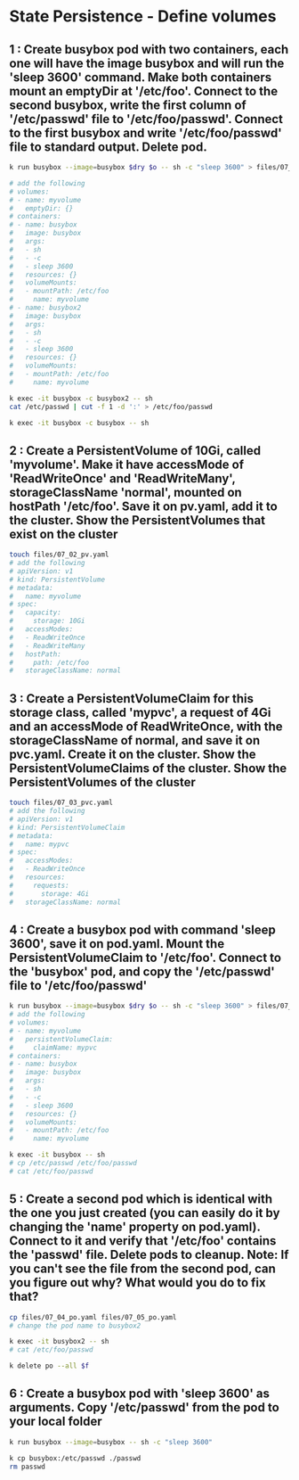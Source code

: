 # State Persistence - Define volumes

## 1 : Create busybox pod with two containers, each one will have the image busybox and will run the 'sleep 3600' command. Make both containers mount an emptyDir at '/etc/foo'. Connect to the second busybox, write the first column of '/etc/passwd' file to '/etc/foo/passwd'. Connect to the first busybox and write '/etc/foo/passwd' file to standard output. Delete pod.

```bash
k run busybox --image=busybox $dry $o -- sh -c "sleep 3600" > files/07_01_po.yaml

# add the following
# volumes:
# - name: myvolume
#   emptyDir: {}
# containers:
# - name: busybox
#   image: busybox
#   args:
#   - sh
#   - -c
#   - sleep 3600
#   resources: {}
#   volumeMounts:
#   - mountPath: /etc/foo
#     name: myvolume
# - name: busybox2
#   image: busybox
#   args:
#   - sh
#   - -c
#   - sleep 3600
#   resources: {}
#   volumeMounts:
#   - mountPath: /etc/foo
#     name: myvolume

k exec -it busybox -c busybox2 -- sh
cat /etc/passwd | cut -f 1 -d ':' > /etc/foo/passwd

k exec -it busybox -c busybox -- sh
```

## 2 : Create a PersistentVolume of 10Gi, called 'myvolume'. Make it have accessMode of 'ReadWriteOnce' and 'ReadWriteMany', storageClassName 'normal', mounted on hostPath '/etc/foo'. Save it on pv.yaml, add it to the cluster. Show the PersistentVolumes that exist on the cluster

```bash
touch files/07_02_pv.yaml
# add the following
# apiVersion: v1
# kind: PersistentVolume
# metadata:
#   name: myvolume
# spec:
#   capacity:
#     storage: 10Gi
#   accessModes:
#   - ReadWriteOnce
#   - ReadWriteMany
#   hostPath:
#     path: /etc/foo
#   storageClassName: normal
```

## 3 : Create a PersistentVolumeClaim for this storage class, called 'mypvc', a request of 4Gi and an accessMode of ReadWriteOnce, with the storageClassName of normal, and save it on pvc.yaml. Create it on the cluster. Show the PersistentVolumeClaims of the cluster. Show the PersistentVolumes of the cluster

```bash
touch files/07_03_pvc.yaml
# add the following
# apiVersion: v1
# kind: PersistentVolumeClaim
# metadata:
#   name: mypvc
# spec:
#   accessModes:
#   - ReadWriteOnce
#   resources:
#     requests:
#       storage: 4Gi
#   storageClassName: normal
```

## 4 : Create a busybox pod with command 'sleep 3600', save it on pod.yaml. Mount the PersistentVolumeClaim to '/etc/foo'. Connect to the 'busybox' pod, and copy the '/etc/passwd' file to '/etc/foo/passwd'

```bash
k run busybox --image=busybox $dry $o -- sh -c "sleep 3600" > files/07_04_po.yaml
# add the following
# volumes:
# - name: myvolume
#   persistentVolumeClaim:
#     claimName: mypvc
# containers:
# - name: busybox
#   image: busybox
#   args:
#   - sh
#   - -c
#   - sleep 3600
#   resources: {}
#   volumeMounts:
#   - mountPath: /etc/foo
#     name: myvolume

k exec -it busybox -- sh
# cp /etc/passwd /etc/foo/passwd
# cat /etc/foo/passwd
```

## 5 : Create a second pod which is identical with the one you just created (you can easily do it by changing the 'name' property on pod.yaml). Connect to it and verify that '/etc/foo' contains the 'passwd' file. Delete pods to cleanup. Note: If you can't see the file from the second pod, can you figure out why? What would you do to fix that?

```bash
cp files/07_04_po.yaml files/07_05_po.yaml
# change the pod name to busybox2

k exec -it busybox2 -- sh
# cat /etc/foo/passwd

k delete po --all $f
```

## 6 : Create a busybox pod with 'sleep 3600' as arguments. Copy '/etc/passwd' from the pod to your local folder

```bash
k run busybox --image=busybox -- sh -c "sleep 3600"

k cp busybox:/etc/passwd ./passwd
rm passwd
```
